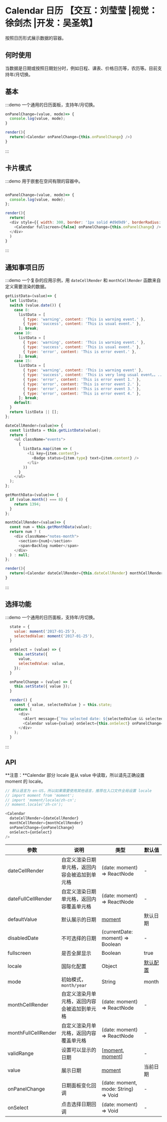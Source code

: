 # Calendar 日历 【交互：刘莹莹 |视觉：徐剑杰 |开发：吴圣筑】

按照日历形式展示数据的容器。

## 何时使用

当数据是日期或按照日期划分时，例如日程、课表、价格日历等，农历等。目前支持年/月切换。

## 基本

:::demo 一个通用的日历面板，支持年/月切换。


```js
onPanelChange=(value, mode)=> {
  console.log(value, mode);
}

render(){
  return(<Calendar onPanelChange={this.onPanelChange} />)
}
```
:::

## 卡片模式

:::demo 用于嵌套在空间有限的容器中。

```js

onPanelChange=(value, mode)=> {
  console.log(value, mode);
};

render(){
  return(
  <div style={{ width: 300, border: '1px solid #d9d9d9', borderRadius: 4 }}>
    <Calendar fullscreen={false} onPanelChange={this.onPanelChange} />
  </div>
  )
}
```
:::

## 通知事项日历

:::demo 一个复杂的应用示例，用 `dateCellRender` 和 `monthCellRender` 函数来自定义需要渲染的数据。

```js
getListData=(value)=> {
  let listData;
  switch (value.date()) {
    case 8:
      listData = [
        { type: 'warning', content: 'This is warning event.' },
        { type: 'success', content: 'This is usual event.' },
      ]; break;
    case 10:
      listData = [
        { type: 'warning', content: 'This is warning event.' },
        { type: 'success', content: 'This is usual event.' },
        { type: 'error', content: 'This is error event.' },
      ]; break;
    case 15:
      listData = [
        { type: 'warning', content: 'This is warning event' },
        { type: 'success', content: 'This is very long usual event。。....' },
        { type: 'error', content: 'This is error event 1.' },
        { type: 'error', content: 'This is error event 2.' },
        { type: 'error', content: 'This is error event 3.' },
        { type: 'error', content: 'This is error event 4.' },
      ]; break;
    default:
  }
  return listData || [];
};

dateCellRender=(value)=> {
  const listData = this.getListData(value);
  return (
    <ul className="events">
      {
        listData.map(item => (
          <li key={item.content}>
            <Badge status={item.type} text={item.content} />
          </li>
        ))
      }
    </ul>
  );
};

getMonthData=(value)=> {
  if (value.month() === 8) {
    return 1394;
  }
};

monthCellRender=(value)=> {
  const num = this.getMonthData(value);
  return num ? (
    <div className="notes-month">
      <section>{num}</section>
      <span>Backlog number</span>
    </div>
  ) : null;
};

render(){
  return(<Calendar dateCellRender={this.dateCellRender} monthCellRender={this.monthCellRender} />)
}
```
:::

<style>
.events {
  list-style: none;
  margin: 0;
  padding: 0;
}
.events .ant-badge-status {
  overflow: hidden;
  white-space: nowrap;
  width: 100%;
  text-overflow: ellipsis;
  font-size: 12px;
}
.notes-month {
  text-align: center;
  font-size: 28px;
}
.notes-month section {
  font-size: 28px;
}
</style>

## 选择功能

:::demo 一个通用的日历面板，支持年/月切换。

```js
  state = {
    value: moment('2017-01-25'),
    selectedValue: moment('2017-01-25'),
  }

  onSelect = (value) => {
    this.setState({
      value,
      selectedValue: value,
    });
  }

  onPanelChange = (value) => {
    this.setState({ value });
  }

  render() {
    const { value, selectedValue } = this.state;
    return (
      <div>
        <Alert message={`You selected date: ${selectedValue && selectedValue.format('YYYY-MM-DD')}`} />
        <Calendar value={value} onSelect={this.onSelect} onPanelChange={this.onPanelChange} />
      </div>
    );
  }
```
:::

## API

**注意：**Calendar 部分 locale 是从 value 中读取，所以请先正确设置 moment 的 locale。

```js
// 默认语言为 en-US，所以如果需要使用其他语言，推荐在入口文件全局设置 locale
// import moment from 'moment';
// import 'moment/locale/zh-cn';
// moment.locale('zh-cn');

<Calendar
  dateCellRender={dateCellRender}
  monthCellRender={monthCellRender}
  onPanelChange={onPanelChange}
  onSelect={onSelect}
/>
```

| 参数 | 说明 | 类型 | 默认值 |
| --- | --- | --- | --- |
| dateCellRender | 自定义渲染日期单元格，返回内容会被追加到单元格 | (date: moment) => ReactNode | - |
| dateFullCellRender | 自定义渲染日期单元格，返回内容覆盖单元格 | (date: moment) => ReactNode | - |
| defaultValue | 默认展示的日期 | [moment](http://momentjs.com/) | 默认日期 |
| disabledDate | 不可选择的日期 | (currentDate: moment) => Boolean | - |
| fullscreen | 是否全屏显示 | Boolean | true |
| locale | 国际化配置 | Object | [默认配置](https://github.com/ant-design/ant-design/blob/master/components/date-picker/locale/example.json) |
| mode | 初始模式，`month/year` | String | month |
| monthCellRender | 自定义渲染月单元格，返回内容会被追加到单元格 | (date: moment) => ReactNode | - |
| monthFullCellRender | 自定义渲染月单元格，返回内容覆盖单元格 | (date: moment) => ReactNode | - |
| validRange | 设置可以显示的日期 | \[[moment](http://momentjs.com/), [moment](http://momentjs.com/)] | - |
| value | 展示日期 | [moment](http://momentjs.com/) | 当前日期 |
| onPanelChange | 日期面板变化回调 | (date: moment, mode: String) => Void| - |
| onSelect | 点击选择日期回调 | (date: moment) => Void | - |
